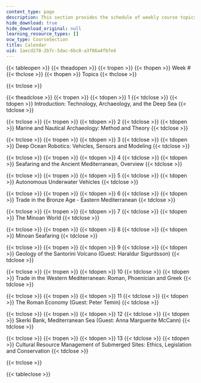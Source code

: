 ```yaml
---
content_type: page
description: This section provides the schedule of weekly course topics.
hide_download: true
hide_download_original: null
learning_resource_types: []
ocw_type: CourseSection
title: Calendar
uid: 1aecd278-2b7c-5dac-6bc8-a3f86a4fbfe4
---
```


{{< tableopen >}}
{{< theadopen >}}
{{< tropen >}}
{{< thopen >}}
Week #
{{< thclose >}}
{{< thopen >}}
Topics
{{< thclose >}}

{{< trclose >}}

{{< theadclose >}}
{{< tropen >}}
{{< tdopen >}}
1
{{< tdclose >}}
{{< tdopen >}}
Introduction: Technology, Archaeology, and the Deep Sea
{{< tdclose >}}

{{< trclose >}}
{{< tropen >}}
{{< tdopen >}}
2
{{< tdclose >}}
{{< tdopen >}}
Marine and Nautical Archaeology: Method and Theory
{{< tdclose >}}

{{< trclose >}}
{{< tropen >}}
{{< tdopen >}}
3
{{< tdclose >}}
{{< tdopen >}}
Deep Ocean Robotics: Vehicles, Sensors and Modeling
{{< tdclose >}}

{{< trclose >}}
{{< tropen >}}
{{< tdopen >}}
4
{{< tdclose >}}
{{< tdopen >}}
Seafaring and the Ancient Mediterranean, Overview
{{< tdclose >}}

{{< trclose >}}
{{< tropen >}}
{{< tdopen >}}
5
{{< tdclose >}}
{{< tdopen >}}
Autonomous Underwater Vehicles
{{< tdclose >}}

{{< trclose >}}
{{< tropen >}}
{{< tdopen >}}
6
{{< tdclose >}}
{{< tdopen >}}
Trade in the Bronze Age - Eastern Mediterranean
{{< tdclose >}}

{{< trclose >}}
{{< tropen >}}
{{< tdopen >}}
7
{{< tdclose >}}
{{< tdopen >}}
The Minoan World
{{< tdclose >}}

{{< trclose >}}
{{< tropen >}}
{{< tdopen >}}
8
{{< tdclose >}}
{{< tdopen >}}
Minoan Seafaring
{{< tdclose >}}

{{< trclose >}}
{{< tropen >}}
{{< tdopen >}}
9
{{< tdclose >}}
{{< tdopen >}}
Geology of the Santorini Volcano (Guest: Haraldur Sigurdsson)
{{< tdclose >}}

{{< trclose >}}
{{< tropen >}}
{{< tdopen >}}
10
{{< tdclose >}}
{{< tdopen >}}
Trade in the Western Mediterranean: Roman, Phoenician and Greek
{{< tdclose >}}

{{< trclose >}}
{{< tropen >}}
{{< tdopen >}}
11
{{< tdclose >}}
{{< tdopen >}}
The Roman Economy (Guest: Peter Temin)
{{< tdclose >}}

{{< trclose >}}
{{< tropen >}}
{{< tdopen >}}
12
{{< tdclose >}}
{{< tdopen >}}
Skerki Bank, Mediterranean Sea (Guest: Anna Marguerite McCann)
{{< tdclose >}}

{{< trclose >}}
{{< tropen >}}
{{< tdopen >}}
13
{{< tdclose >}}
{{< tdopen >}}
Cultural Resource Management of Submerged Sites: Ethics, Legislation and Conservation
{{< tdclose >}}

{{< trclose >}}

{{< tableclose >}}